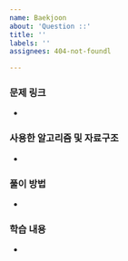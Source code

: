 ```yaml
---
name: Baekjoon
about: 'Question ::'
title: ''
labels: ''
assignees: 404-not-foundl

---
```


### 문제 링크
- 

### 사용한 알고리즘 및 자료구조
- 

### 풀이 방법
- 

### 학습 내용
-
